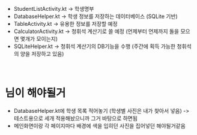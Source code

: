 * StudentListActivity.kt -> 학생명부
* DatabaseHelper.kt -> 학생 정보를 저장하는 데이터베이스 (SQLite 기반)
* TableActivity.kt -> 유용한 정보를 저장할 예정
* CalculatorActivity.kt -> 청휘석 계산기로 쓸 예정 (언제부터 언제까지 돌을 모으면 몇개가 모이는지)
* SQLiteHelper.kt -> 청휘석 계산기의 DB기능을 수행 (주간에 획득 가능한 청휘석의 양을 저장하고 있음)
<br><br><br>
# 님이 해야될거
* DatabaseHelper.kt에 학생 목록 적어놓기 (학생별 사진은 내가 찾아서 넣음) -> 테스트용으로 세개 적용해놨으니까 그거 바탕으로 하면됨
* 메인화면이랑 각 페이지마다 배경에 색을 입히던 사진을 집어넣던 해야될거같음
